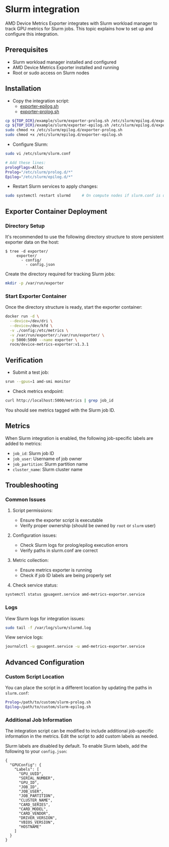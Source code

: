 # Slurm integration

AMD Device Metrics Exporter integrates with Slurm workload manager to track GPU metrics for Slurm jobs. This topic explains how to set up and configure this integration.

## Prerequisites

- Slurm workload manager installed and configured
- AMD Device Metrics Exporter installed and running
- Root or sudo access on Slurm nodes

## Installation

- Copy the integration script:
  - [exporter-epilog.sh](../../debian/usr/local/etc/metrics/slurm/slurm-epilog.sh)
  - [exporter-prolog.sh](../../debian/usr/local/etc/metrics/slurm/slurm-prolog.sh)

```bash
cp ${TOP_DIR}/example/slurm/exporter-prolog.sh /etc/slurm/epilog.d/exporter-prolog.sh
cp ${TOP_DIR}/example/slurm/exporter-epilog.sh /etc/slurm/epilog.d/exporter-epilog.sh
sudo chmod +x /etc/slurm/epilog.d/exporter-prolog.sh
sudo chmod +x /etc/slurm/epilog.d/exporter-epilog.sh
```

- Configure Slurm:

```bash
sudo vi /etc/slurm/slurm.conf

# Add these lines:
prologFlags=Alloc
Prolog="/etc/slurm/prolog.d/*"
Epilog="/etc/slurm/epilog.d/*"
```

- Restart Slurm services to apply changes:

```bash
sudo systemctl restart slurmd     # On compute nodes if slurm.conf is updated
```

## Exporter Container Deployment

### Directory Setup

It's recommended to use the following directory structure to store persistent exporter data on the host:

```
$ tree -d exporter/
     exporter/
       - config/
         - config.json
```

Create the directory required for tracking Slurm jobs:

```bash
mkdir -p /var/run/exporter
```

### Start Exporter Container

Once the directory structure is ready, start the exporter container:

```bash
docker run -d \
  --device=/dev/dri \
  --device=/dev/kfd \
  -v ./config:/etc/metrics \
  -v /var/run/exporter/:/var/run/exporter/ \
  -p 5000:5000 --name exporter \
  rocm/device-metrics-exporter:v1.3.1
```

## Verification

- Submit a test job:

```bash
srun --gpus=1 amd-smi monitor
```

- Check metrics endpoint:

```bash
curl http://localhost:5000/metrics | grep job_id
```

You should see metrics tagged with the Slurm job ID.

## Metrics

When Slurm integration is enabled, the following job-specific labels are added to metrics:

- `job_id`: Slurm job ID
- `job_user`: Username of job owner
- `job_partition`: Slurm partition name
- `cluster_name`: Slurm cluster name

## Troubleshooting

### Common Issues

1. Script permissions:
   - Ensure the exporter script is executable
   - Verify proper ownership (should be owned by `root` or `slurm` user)

2. Configuration issues:
   - Check Slurm logs for prolog/epilog execution errors
   - Verify paths in slurm.conf are correct

3. Metric collection:
   - Ensure metrics exporter is running
   - Check if job ID labels are being properly set

4. Check service status:

```bash
systemctl status gpuagent.service amd-metrics-exporter.service
```

### Logs

View Slurm logs for integration issues:

```bash
sudo tail -f /var/log/slurm/slurmd.log
```

View service logs:

```bash
journalctl -u gpuagent.service -u amd-metrics-exporter.service
```

## Advanced Configuration

### Custom Script Location

You can place the script in a different location by updating the paths in `slurm.conf`:

```bash
Prolog=/path/to/custom/slurm-prolog.sh
Epilog=/path/to/custom/slurm-epilog.sh
```

### Additional Job Information

The integration script can be modified to include additional job-specific information in the metrics. Edit the script to add custom labels as needed.

Slurm labels are disabled by default. To enable Slurm labels, add the following to your `config.json`:

```
{
  "GPUConfig": {
    "Labels": [
      "GPU_UUID",
      "SERIAL_NUMBER",
      "GPU_ID",
      "JOB_ID",
      "JOB_USER",
      "JOB_PARTITION",
      "CLUSTER_NAME",
      "CARD_SERIES",
      "CARD_MODEL",
      "CARD_VENDOR",
      "DRIVER_VERSION",
      "VBIOS_VERSION",
      "HOSTNAME"
    ]
  }
}
```
